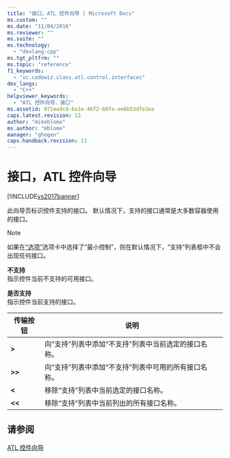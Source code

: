 ```yaml
---
title: "接口，ATL 控件向导 | Microsoft Docs"
ms.custom: ""
ms.date: "11/04/2016"
ms.reviewer: ""
ms.suite: ""
ms.technology: 
  - "devlang-cpp"
ms.tgt_pltfrm: ""
ms.topic: "reference"
f1_keywords: 
  - "vc.codewiz.class.atl.control.interfaces"
dev_langs: 
  - "C++"
helpviewer_keywords: 
  - "ATL 控件向导，接口"
ms.assetid: 971eadcd-6a1e-46f2-b8fe-ee6b53dfe3ea
caps.latest.revision: 13
author: "mikeblome"
ms.author: "mblome"
manager: "ghogen"
caps.handback.revision: 13
---
```

# 接口，ATL 控件向导
[!INCLUDE[vs2017banner](../../assembler/inline/includes/vs2017banner.md)]

此向导页标识控件支持的接口。  默认情况下，支持的接口通常是大多数容器使用的接口。  
  
> [!NOTE]
>  如果在[“选项”](../../atl/reference/options-atl-control-wizard.md)选项卡中选择了“最小控制”，则在默认情况下，“支持”列表框中不会出现任何接口。  
  
 **不支持**  
 指示控件当前不支持的可用接口。  
  
 **是否支持**  
 指示控件当前支持的接口。  
  
|传输按钮|说明|  
|----------|--------|  
|**\>**|向“支持”列表中添加“不支持”列表中当前选定的接口名称。|  
|**\>\>**|向“支持”列表中添加“不支持”列表中可用的所有接口名称。|  
|**\<**|移除“支持”列表中当前选定的接口名称。|  
|**\<\<**|移除“支持”列表中当前列出的所有接口名称。|  
  
## 请参阅  
 [ATL 控件向导](../../atl/reference/atl-control-wizard.md)